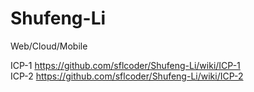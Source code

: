 # Shufeng-Li
Web/Cloud/Mobile

ICP-1 https://github.com/sflcoder/Shufeng-Li/wiki/ICP-1  
ICP-2 https://github.com/sflcoder/Shufeng-Li/wiki/ICP-2
